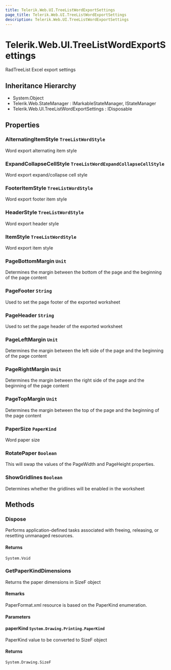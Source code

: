 ```yaml
---
title: Telerik.Web.UI.TreeListWordExportSettings
page_title: Telerik.Web.UI.TreeListWordExportSettings
description: Telerik.Web.UI.TreeListWordExportSettings
---
```


# Telerik.Web.UI.TreeListWordExportSettings

RadTreeList Excel export settings

## Inheritance Hierarchy

* System.Object
* Telerik.Web.StateManager : IMarkableStateManager, IStateManager
* Telerik.Web.UI.TreeListWordExportSettings : IDisposable

## Properties

###  AlternatingItemStyle `TreeListWordStyle`

Word export alternating item style

###  ExpandCollapseCellStyle `TreeListWordExpandCollapseCellStyle`

Word export expand/collapse cell style

###  FooterItemStyle `TreeListWordStyle`

Word export footer item style

###  HeaderStyle `TreeListWordStyle`

Word export header style

###  ItemStyle `TreeListWordStyle`

Word export item style

###  PageBottomMargin `Unit`

Determines the margin between the bottom of the page and the beginning of the page content

###  PageFooter `String`

Used to set the page footer of the exported worksheet

###  PageHeader `String`

Used to set the page header of the exported worksheet

###  PageLeftMargin `Unit`

Determines the margin between the left side of the page and the beginning of the page content

###  PageRightMargin `Unit`

Determines the margin between the right side of the page and the beginning of the page content

###  PageTopMargin `Unit`

Determines the margin between the top of the page and the beginning of the page content

###  PaperSize `PaperKind`

Word paper size

###  RotatePaper `Boolean`

This will swap the values of the PageWidth and PageHeight properties.

###  ShowGridlines `Boolean`

Determines whether the gridlines will be enabled in the worksheet

## Methods

###  Dispose

Performs application-defined tasks associated with freeing, releasing,
            or resetting unmanaged resources.

#### Returns

`System.Void` 

###  GetPaperKindDimensions

Returns the paper dimensions in SizeF object

#### Remarks
PaperFormat.xml resource is based on the PaperKind enumeration.

#### Parameters

#### paperKind `System.Drawing.Printing.PaperKind`

PaperKind value to be converted to SizeF object

#### Returns

`System.Drawing.SizeF` 

